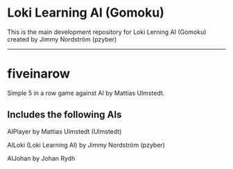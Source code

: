 # Loki Learning AI (Gomoku)
This is the main development repository for Loki Lerning AI (Gomoku) created by Jimmy Nordström (pzyber)

--------------------------------------------------------

# fiveinarow
Simple 5 in a row game against AI by Mattias Ulmstedt.

Includes the following AIs
--------------------------------------------------------
AIPlayer                  by Mattias Ulmstedt (Ulmstedt)

AILoki (Loki Learning AI) by Jimmy Nordström (pzyber)

AIJohan                   by Johan Rydh
